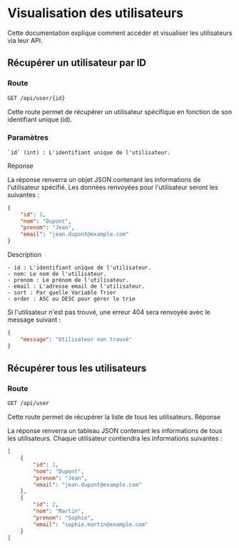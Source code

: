 # Visualisation des utilisateurs

Cette documentation explique comment accéder et visualiser les utilisateurs via leur API.
## Récupérer un utilisateur par ID
### Route
```sh
GET /api/user/{id}
```

Cette route permet de récupérer un utilisateur spécifique en fonction de son identifiant unique (id).

### Paramètres

    `id` (int) : L'identifiant unique de l'utilisateur.

Réponse

La réponse renverra un objet JSON contenant les informations de l'utilisateur spécifié. Les données renvoyées pour l'utilisateur seront les suivantes :
```json
{
    "id": 1,
    "nom": "Dupont",
    "prenom": "Jean",
    "email": "jean.dupont@example.com"
}
```

Description

    - id : L'identifiant unique de l'utilisateur.
    - nom: Le nom de l'utilisateur.
    - prenom : Le prénom de l'utilisateur.
    - email : L'adresse email de l'utilisateur.
    - sort : Par quelle Variable Trier
    - order : ASC ou DESC pour gérer le trie


Si l'utilisateur n'est pas trouvé, une erreur 404 sera renvoyée avec le message suivant :

```json
{
    "message": "Utilisateur non trouvé"
}
```

## Récupérer tous les utilisateurs
### Route
```sh
GET /api/user
```

Cette route permet de récupérer la liste de tous les utilisateurs.
Réponse

La réponse renverra un tableau JSON contenant les informations de tous les utilisateurs. Chaque utilisateur contiendra les informations suivantes :
```json
[
    {
        "id": 1,
        "nom": "Dupont",
        "prenom": "Jean",
        "email": "jean.dupont@example.com"
    },
    {
        "id": 2,
        "nom": "Martin",
        "prenom": "Sophie",
        "email": "sophie.martin@example.com"
    }
]
```
